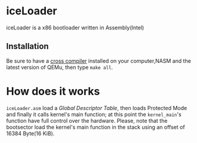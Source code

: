 # iceLoader

iceLoader is a x86 bootloader written in Assembly(Intel)

## Installation

Be sure to have a [cross compiler](https://wiki.osdev.org/GCC_Cross-Compiler) installed on your computer,NASM and the latest version of QEMu, then type `make all`.

# How does it works
`iceLoader.asm` load a _Global Descriptor Table_, then loads Protected Mode and finally it
calls kernel's main function; at this point the `kernel_main`'s function have full control
over the hardware.  Please, note that the bootsector load the kernel's main function in the stack using an offset of 16384 Byte(16 KiB).  
